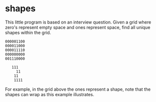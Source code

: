 # shapes

This little program is based on an interview question. Given a grid where zero's represent empty space and ones represent 
space, find all unique shapes within the grid. 
```
000001100    
000011000    
000011110    
000000000
001110000

   111
     11 
    11
    1111
```
    
For example, in the grid above the ones represent a shape, note that the shapes can wrap as this example illustrates. 
    
